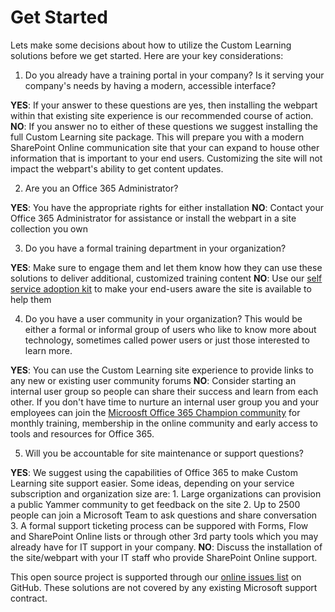 # Get Started

Lets make some decisions about how to utilize the Custom Learning solutions before we get started.  Here are your key considerations:

1. Do you already have a training portal in your company?  Is it serving your company's needs by having a modern, accessible interface?  

**YES**: If your answer to these questions are yes, then installing the webpart within that existing site experience is our recommended course of action. 
**NO**: If you answer no to either of these questions we suggest installing the full Custom Learning site package.  This will prepare you with a modern SharePoint Online communication site that your can expand to house other information that is important to your end users.  Customizing the site will not impact the webpart's ability to get content updates.

2. Are you an Office 365 Administrator?  

**YES**:  You have the appropriate rights for either installation
**NO**: Contact your Office 365 Administrator for assistance or install the webpart in a site collection you own

3. Do you have a formal training department in your organization?  

**YES**:  Make sure to engage them and let them know how they can use these solutions to deliver additional, customized training content
**NO**:  Use our [self service adoption kit](driveadoption.md) to make your end-users aware the site is available to help them

4. Do you have a user community in your organization?  This would be either a formal or informal group of users who like to know more about technology, sometimes called power users or just those interested to learn more.  

**YES**:  You can use the Custom Learning site experience to provide links to any new or existing user community forums
**NO**:  Consider starting an internal user group so people can share their success and learn from each other.  If you don't have time to nurture an internal user group you and your employees can join the [Microosft Office 365 Champion community](https://aka.ms/O365Champions) for monthly training, membership in the online community and early access to tools and resources for Office 365.

5.  Will you be accountable for site maintenance or support questions?

**YES**: We suggest using the capabilities of Office 365 to make Custom Learning site support easier.  Some ideas, depending on your service subscription and organization size are:
    1. Large organizations can provision a public Yammer community to get feedback on the site
    2. Up to 2500 people can join a Microsoft Team to ask questions and share conversation
    3. A formal support ticketing process can be suppored with Forms, Flow and SharePoint Online lists or through other 3rd party tools which you may already have for IT support in your company. 
**NO**:  Discuss the installation of the site/webpart with your IT staff who provide SharePoint Online support.  

This open source project is supported through our [online issues list](https://github.com/MicrosoftDocs/OfficeDocs-CustomLearning-pr/issues) on GitHub. These solutions are not covered by any existing Microsoft support contract.  